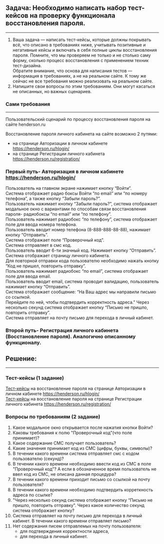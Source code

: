 ## Задача: Необходимо написать набор тест-кейсов на проверку функционала восстановления пароля.  
----
1. Ваша задача — написать тест-кейсы, которые должны покрывать всё, что описано в требованиях ниже, учитывать позитивные и негативные кейсы и включать в себя полные циклы восстановления пароля. Помните, что мы проверяем не только и не столько саму форму, сколько процесс восстановления с применением техник тест-дизайна.  
Обратите внимание, что основа для написания тестов — информация в требованиях, а не на реальном сайте. К тому же сейчас не все требования можно реализовать на реальном сайте.
2. Напишите свои вопросы по этим требованиям. Они могут касаться не описанных, но важных сценариев.
### Сами требования
-------
Пользовательский сценарий по процессу восстановления пароля на сайте henderson.ru  

Восстановление пароля личного кабинета на сайте возможно 2 путями:  
- на странице Авторизации в личном кабинете  https://henderson.ru/hlogin/  
- на странице Регистрации личного кабинета https://henderson.ru/registration/   

### Первый путь- Авторизация в личном кабинете https://henderson.ru/hlogin/
Пользователь на главном экране нажимает кнопку “Войти”.  
Система отображает радио боксы Войти “по email” или “по номеру телефона”, а также кнопку “Забыли пароль?”.  
Пользователь нажимает кнопку “Забыли пароль?”, система отображает модальное окно с вариантами по способам связи восстановления пароля- радиобоксы “по email” или “по телефону”.  
Пользователь нажимает радиобокс “по телефону”, система отображает поле для ввода номера телефона.   
Пользователь вводит номер телефона (8-888-888-88-88), нажимает кнопку “Отправить”.   
Система отображает поле “Проверочный код”.  
Система отправляет в смс код.   
Пользователь вводит 6-ти значный код. Нажимает кнопку “Отправить”. Система отображает страницу личного кабинета.   
Для повторной отправки кода пользователю необходимо нажать кнопку “Код не пришел, повторить отправку”.     
Пользователь нажимает радиобокс “по email”, система отображает поле для ввода email.  
Пользователь вводит email, система проводит валидацию, пользователь нажимает кнопку “Отправить”.  
Система отображает сообщение: “На Ваш адрес мы направили письмо со ссылкой.  
Перейдите по ней, чтобы подтвердить корректность адреса.” Через несколько секунд система отображает кнопку “Письмо не пришло, повторить отправку”.  
Система отправляет на почту письмо для перехода в личный кабинет.    
### Второй путь- Регистрация личного кабинета (Восстановление пароля). Аналогично описанному функционалу.  

## Решение:  
----
### Тест-кейсы (1 задание)    
[Тест-кейсы](https://disk.yandex.ru/i/lRSouY4yjglzGg) на восстановление пароля на странице Авторизации в личном кабинете  https://henderson.ru/hlogin/    
[Тест-кейсы](https://disk.yandex.ru/i/z99CYHWNyFJ1Dw) на восстановление пароля на странице Регистрации личного кабинета https://henderson.ru/registration/   

### Вопросы по требованиям  (2 задание)  
1. Какое модальное окно открывается после нажатия кнопки Войти?  
2. Каковы требования к полю "Проверочный код"(что поле принимает)?   
3. Какое содержание СМС получает пользователь?  
4. Какие значения принимает код из СМС (цифры, буквы, символы)?  
5. В течении какого времени система отправляет смс с кодом пользователю (секунд)?   
6. В течении какого времени необходимо ввести код из СМС в поле "Проверочный код"? А если в обозначенное время пользователь не ввел код из СМС, не описана данная процедура?  
7. В течении какого времени приходит письмо со ссылкой на почту пользователя?  
8. В течении какого времени необходимо подтвердить корреткность адреса по ссылке?  
9. "Через несколько секунд система отображает кнопку “Письмо не пришло, повторить отправку". Через какое количество секунд система отображает кнопку?  
10. Система отправляет на почту письмо для перехода в личный кабинет. В течении какого времени отправляет письмо?  
11. Нет содержания писем отправлемых на почту пользователя:
    - для подтверждения корректности адреса,
    - для перехода в личный кабинет.  


